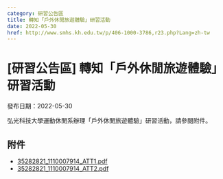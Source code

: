 ```yaml
---
category: 研習公告區
title: 轉知「戶外休閒旅遊體驗」研習活動
date: 2022-05-30
href: http://www.smhs.kh.edu.tw/p/406-1000-3786,r23.php?Lang=zh-tw
---
```


# [研習公告區] 轉知「戶外休閒旅遊體驗」研習活動

發布日期：2022-05-30

弘光科技大學運動休閒系辦理「戶外休閒旅遊體驗」研習活動，請參閱附件。

## 附件

- [35282821_1110007914_ATT1.pdf](https://www.smhs.kh.edu.tw/var/file/0/1000/attach/3/pta_3559_4290461_90337.pdf)
- [35282821_1110007914_ATT2.pdf](https://www.smhs.kh.edu.tw/var/file/0/1000/attach/3/pta_3560_9557833_90337.pdf)
